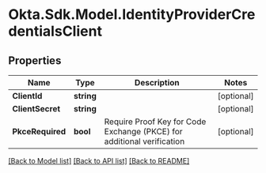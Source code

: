 # Okta.Sdk.Model.IdentityProviderCredentialsClient

## Properties

Name | Type | Description | Notes
------------ | ------------- | ------------- | -------------
**ClientId** | **string** |  | [optional] 
**ClientSecret** | **string** |  | [optional] 
**PkceRequired** | **bool** | Require Proof Key for Code Exchange (PKCE) for additional verification | [optional] 

[[Back to Model list]](../README.md#documentation-for-models) [[Back to API list]](../README.md#documentation-for-api-endpoints) [[Back to README]](../README.md)

